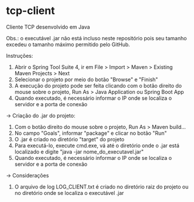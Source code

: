 # tcp-client
Cliente TCP desenvolvido em Java

Obs.: o executável .jar não está incluso neste repositório pois seu tamanho excedeu o tamanho máximo permitido pelo GitHub.

Instruções:
1) Abrir o Spring Tool Suite 4, ir em File > Import > Maven > Existing Maven Projects > Next
2) Selecionar o projeto por meio do botão "Browse" e "Finish"
3) A execução do projeto pode ser feita clicando com o botão direito do mouse sobre o projeto, Run As > Java Application ou Spring Boot App
4) Quando executado, é necessário informar o IP onde se localiza o servidor e a porta de conexão

-> Criação do .jar do projeto:
1) Com o botão direito do mouse sobre o projeto, Run As > Maven build...
2) No campo "Goals", informar "package" e clicar no botão "Run"
3) O .jar é criado no diretório "target" do projeto
4) Para executá-lo, execute cmd.exe, vá até o diretório onde o .jar está localizado e digite "java -jar nome_do_executavel.jar"
4) Quando executado, é necessário informar o IP onde se localiza o servidor e a porta de conexão

-> Considerações
1) O arquivo de log LOG_CLIENT.txt é criado no diretório raiz do projeto ou no diretório onde se localiza o executável .jar
